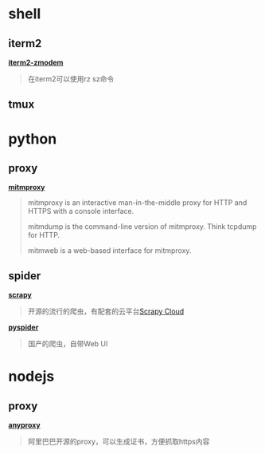 # shell

## iterm2
**[iterm2-zmodem](https://github.com/mmastrac/iterm2-zmodem)**
> 在iterm2可以使用rz sz命令

## tmux



# python

## proxy
**[mitmproxy](https://mitmproxy.org/)**

> mitmproxy is an interactive man-in-the-middle proxy for HTTP and HTTPS with a console interface.
> 
> mitmdump is the command-line version of mitmproxy. Think tcpdump for HTTP.
> 
> mitmweb is a web-based interface for mitmproxy.

## spider

**[scrapy](https://scrapy.org/)**
> 开源的流行的爬虫，有配套的云平台[Scrapy Cloud](https://scrapinghub.com)

**[pyspider](https://github.com/binux/pyspider)** 
> 国产的爬虫，自带Web UI


# nodejs

## proxy
**[anyproxy](http://anyproxy.io/cn/)**
> 阿里巴巴开源的proxy，可以生成证书，方便抓取https内容

